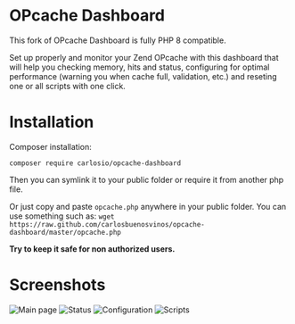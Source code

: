 OPcache Dashboard
=================
This fork of OPcache Dashboard is fully PHP 8 compatible.

Set up properly and monitor your Zend OPcache with this dashboard that will help you checking memory, hits and status, configuring for optimal performance (warning you when cache full, validation, etc.) and reseting one or all scripts with one click.

Installation
============

Composer installation:
```
composer require carlosio/opcache-dashboard
```
Then you can symlink it to your public folder or require it from another php file.

Or just copy and paste ```opcache.php``` anywhere in your public folder. You can use something such as:
```wget https://raw.github.com/carlosbuenosvinos/opcache-dashboard/master/opcache.php```

**Try to keep it safe for non authorized users.**

Screenshots
===========
![Main page](https://raw.github.com/carlosbuenosvinos/opcache-dashboard/master/thumbnail-1.png)
![Status](https://raw.github.com/carlosbuenosvinos/opcache-dashboard/master/thumbnail-2.png)
![Configuration](https://raw.github.com/carlosbuenosvinos/opcache-dashboard/master/thumbnail-3.png)
![Scripts](https://raw.github.com/carlosbuenosvinos/opcache-dashboard/master/thumbnail-4.png)
